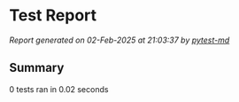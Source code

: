 # Test Report

*Report generated on 02-Feb-2025 at 21:03:37 by [pytest-md]*

[pytest-md]: https://github.com/hackebrot/pytest-md

## Summary

0 tests ran in 0.02 seconds

